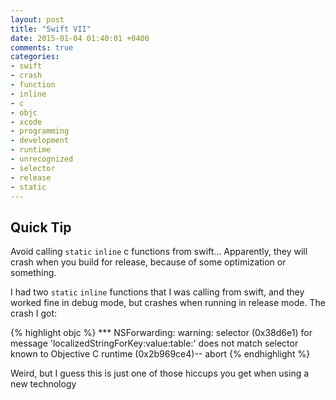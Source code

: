 ```yaml
---
layout: post
title: "Swift VII"
date: 2015-01-04 01:40:01 +0400
comments: true
categories: 
- swift
- crash
- function
- inline
- c
- objc
- xcode
- programming
- development
- runtime
- unrecognized
- selector
- release
- static
---
```


## Quick Tip

Avoid calling `static` `inline` c functions from swift... Apparently, they will crash when you build for release, because of some optimization or something.

I had two `static` `inline` functions that I was calling from swift, and they worked fine in debug mode, but crashes when running in release mode. The crash I got:

{% highlight objc %}
*** NSForwarding: warning: selector (0x38d6e1) for message 'localizedStringForKey:value:table:' does not match selector known to Objective C runtime (0x2b969ce4)-- abort
{% endhighlight %}

Weird, but I guess this is just one of those hiccups you get when using a new technology 

